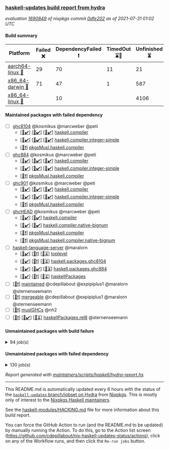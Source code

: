 ### [haskell-updates build report from hydra](https://hydra.nixos.org/jobset/nixpkgs/haskell-updates)
*evaluation [1690849](https://hydra.nixos.org/eval/1690849) of nixpkgs commit [0dfe202](https://github.com/NixOS/nixpkgs/commits/0dfe202312d18a84ed47af1448e4f12796badafe) as of 2021-07-31 01:02 UTC*
#### Build summary

 | Platform | Failed :x: | DependencyFailed :heavy_exclamation_mark: | TimedOut :hourglass::no_entry_sign: | Unfinished :hourglass_flowing_sand: | Success :heavy_check_mark: | 
 | --- | --- | --- | --- | --- | --- | 
 | [aarch64-linux :iphone:](https://hydra.nixos.org/eval/1690849?filter=.aarch64-linux) | 29 | 70 | 11 | 21 | 6562 | 
 | [x86_64-darwin :apple:](https://hydra.nixos.org/eval/1690849?filter=.x86_64-darwin) | 71 | 47 | 1 | 587 | 5955 | 
 | [x86_64-linux :penguin:](https://hydra.nixos.org/eval/1690849?filter=.x86_64-linux) |  | 10 |  | 4106 | 2624 | 
#### Maintained packages with failed dependency
- [ ] [ghc8104](https://hydra.nixos.org/eval/1690849?filter=ghc8104) @kosmikus @marcweber @peti
  - [[:iphone::heavy_check_mark:]](https://hydra.nixos.org/build/149082525) [[:apple::heavy_check_mark:]](https://hydra.nixos.org/build/149079996) [[:penguin::heavy_check_mark:]](https://hydra.nixos.org/build/149083545) [haskell.compiler](https://hydra.nixos.org/eval/1690849?filter=haskell.compiler.ghc8104)
  - [[:iphone::heavy_check_mark:]](https://hydra.nixos.org/build/149076630) [[:apple::heavy_check_mark:]](https://hydra.nixos.org/build/149071797) [[:penguin::heavy_check_mark:]](https://hydra.nixos.org/build/149071821) [haskell.compiler.integer-simple](https://hydra.nixos.org/eval/1690849?filter=haskell.compiler.integer-simple.ghc8104)
  -   [[:penguin::heavy_exclamation_mark:]](https://hydra.nixos.org/build/149078755) [pkgsMusl.haskell.compiler](https://hydra.nixos.org/eval/1690849?filter=pkgsMusl.haskell.compiler.ghc8104)
- [ ] [ghc884](https://hydra.nixos.org/eval/1690849?filter=ghc884) @kosmikus @marcweber @peti
  - [[:iphone::heavy_check_mark:]](https://hydra.nixos.org/build/149075490) [[:apple::heavy_check_mark:]](https://hydra.nixos.org/build/149083306) [[:penguin::heavy_check_mark:]](https://hydra.nixos.org/build/149066528) [haskell.compiler](https://hydra.nixos.org/eval/1690849?filter=haskell.compiler.ghc884)
  - [[:iphone::heavy_check_mark:]](https://hydra.nixos.org/build/149083386) [[:apple::heavy_check_mark:]](https://hydra.nixos.org/build/149077833) [[:penguin::heavy_check_mark:]](https://hydra.nixos.org/build/149077975) [haskell.compiler.integer-simple](https://hydra.nixos.org/eval/1690849?filter=haskell.compiler.integer-simple.ghc884)
  -   [[:penguin::heavy_exclamation_mark:]](https://hydra.nixos.org/build/149067042) [pkgsMusl.haskell.compiler](https://hydra.nixos.org/eval/1690849?filter=pkgsMusl.haskell.compiler.ghc884)
- [ ] [ghc901](https://hydra.nixos.org/eval/1690849?filter=ghc901) @kosmikus @marcweber @peti
  - [[:iphone::heavy_check_mark:]](https://hydra.nixos.org/build/149068612) [[:apple::heavy_check_mark:]](https://hydra.nixos.org/build/149075244) [[:penguin::heavy_check_mark:]](https://hydra.nixos.org/build/149070685) [haskell.compiler](https://hydra.nixos.org/eval/1690849?filter=haskell.compiler.ghc901)
  - [[:iphone::heavy_check_mark:]](https://hydra.nixos.org/build/149066552) [[:apple::heavy_check_mark:]](https://hydra.nixos.org/build/149080745) [[:penguin::heavy_check_mark:]](https://hydra.nixos.org/build/149081821) [haskell.compiler.integer-simple](https://hydra.nixos.org/eval/1690849?filter=haskell.compiler.integer-simple.ghc901)
  -   [[:penguin::heavy_exclamation_mark:]](https://hydra.nixos.org/build/149065866) [pkgsMusl.haskell.compiler](https://hydra.nixos.org/eval/1690849?filter=pkgsMusl.haskell.compiler.ghc901)
- [ ] [ghcHEAD](https://hydra.nixos.org/eval/1690849?filter=ghcHEAD) @kosmikus @marcweber @peti
  - [[:apple::heavy_check_mark:]](https://hydra.nixos.org/build/149073778) [[:penguin::heavy_check_mark:]](https://hydra.nixos.org/build/149080886) [haskell.compiler](https://hydra.nixos.org/eval/1690849?filter=haskell.compiler.ghcHEAD)
  - [[:apple::heavy_check_mark:]](https://hydra.nixos.org/build/149073279) [[:penguin::heavy_check_mark:]](https://hydra.nixos.org/build/149067735) [haskell.compiler.native-bignum](https://hydra.nixos.org/eval/1690849?filter=haskell.compiler.native-bignum.ghcHEAD)
  -  [[:penguin::heavy_exclamation_mark:]](https://hydra.nixos.org/build/149077388) [pkgsMusl.haskell.compiler](https://hydra.nixos.org/eval/1690849?filter=pkgsMusl.haskell.compiler.ghcHEAD)
  -  [[:penguin::heavy_exclamation_mark:]](https://hydra.nixos.org/build/149080591) [pkgsMusl.haskell.compiler.native-bignum](https://hydra.nixos.org/eval/1690849?filter=pkgsMusl.haskell.compiler.native-bignum.ghcHEAD)
- [ ] [haskell-language-server](https://hydra.nixos.org/eval/1690849?filter=haskell-language-server) @maralorn
  - [[:iphone::heavy_check_mark:]](https://hydra.nixos.org/build/149217635) [[:apple::heavy_exclamation_mark:]](https://hydra.nixos.org/build/149222321) [[:penguin::hourglass_flowing_sand:]](https://hydra.nixos.org/build/149225764) [toplevel](https://hydra.nixos.org/eval/1690849?filter=haskell-language-server)
  - [[:iphone::heavy_check_mark:]](https://hydra.nixos.org/build/149218091) [[:apple::heavy_exclamation_mark:]](https://hydra.nixos.org/build/149218690) [[:penguin::hourglass_flowing_sand:]](https://hydra.nixos.org/build/149228114) [haskell.packages.ghc8104](https://hydra.nixos.org/eval/1690849?filter=haskell.packages.ghc8104.haskell-language-server)
  - [[:iphone::heavy_check_mark:]](https://hydra.nixos.org/build/149217197) [[:apple::heavy_check_mark:]](https://hydra.nixos.org/build/149221468) [[:penguin::hourglass_flowing_sand:]](https://hydra.nixos.org/build/149224068) [haskell.packages.ghc884](https://hydra.nixos.org/eval/1690849?filter=haskell.packages.ghc884.haskell-language-server)
  - [[:iphone::heavy_check_mark:]](https://hydra.nixos.org/build/149219003) [[:apple::heavy_exclamation_mark:]](https://hydra.nixos.org/build/149218426) [[:penguin::hourglass_flowing_sand:]](https://hydra.nixos.org/build/149216386) [haskellPackages](https://hydra.nixos.org/eval/1690849?filter=haskellPackages.haskell-language-server)
- [ ] [[:penguin::heavy_exclamation_mark:]](https://hydra.nixos.org/build/149228008) [maintained](https://hydra.nixos.org/eval/1690849?filter=maintained) @cdepillabout @expipiplus1 @maralorn @sternenseemann
- [ ] [[:penguin::heavy_exclamation_mark:]](https://hydra.nixos.org/build/149219157) [mergeable](https://hydra.nixos.org/eval/1690849?filter=mergeable) @cdepillabout @expipiplus1 @maralorn @sternenseemann
- [ ] [[:penguin::heavy_exclamation_mark:]](https://hydra.nixos.org/build/149081653) [muslGHCs](https://hydra.nixos.org/eval/1690849?filter=muslGHCs) @nh2
- [ ] [[:iphone::heavy_exclamation_mark:]](https://hydra.nixos.org/build/149226379) [[:apple::heavy_check_mark:]](https://hydra.nixos.org/build/149216207) [[:penguin::hourglass_flowing_sand:]](https://hydra.nixos.org/build/149215979) [haskellPackages.rel8](https://hydra.nixos.org/eval/1690849?filter=haskellPackages.rel8) @sternenseemann
#### Unmaintained packages with build failure
<details><summary>94 job(s) </summary>

- [ ] [[:iphone::heavy_check_mark:]](https://hydra.nixos.org/build/149228030) [[:apple::x:]](https://hydra.nixos.org/build/149218843) [[:penguin::hourglass_flowing_sand:]](https://hydra.nixos.org/build/149218574) [haskellPackages.FractalArt](https://hydra.nixos.org/eval/1690849?filter=haskellPackages.FractalArt) 
- [ ] [[:iphone::heavy_check_mark:]](https://hydra.nixos.org/build/149080410) [[:apple::x:]](https://hydra.nixos.org/build/149081558) [[:penguin::heavy_check_mark:]](https://hydra.nixos.org/build/149069653) [haskellPackages.GLHUI](https://hydra.nixos.org/eval/1690849?filter=haskellPackages.GLHUI) 
- [ ] [[:iphone::x:]](https://hydra.nixos.org/build/149219787) [[:apple::heavy_check_mark:]](https://hydra.nixos.org/build/149222974) [[:penguin::hourglass_flowing_sand:]](https://hydra.nixos.org/build/149217431) [haskellPackages.HQu](https://hydra.nixos.org/eval/1690849?filter=haskellPackages.HQu) 
- [ ] [[:iphone::x:]](https://hydra.nixos.org/build/149072880) [[:apple::heavy_check_mark:]](https://hydra.nixos.org/build/149064321) [[:penguin::heavy_check_mark:]](https://hydra.nixos.org/build/149075648) [haskellPackages.HsASA](https://hydra.nixos.org/eval/1690849?filter=haskellPackages.HsASA) 
- [ ] [[:iphone::x:]](https://hydra.nixos.org/build/149228384) [[:apple::heavy_check_mark:]](https://hydra.nixos.org/build/149221437) [[:penguin::hourglass_flowing_sand:]](https://hydra.nixos.org/build/149225790) [haskellPackages.OrderedBits](https://hydra.nixos.org/eval/1690849?filter=haskellPackages.OrderedBits) 
- [ ] [[:iphone::heavy_check_mark:]](https://hydra.nixos.org/build/149082213) [[:apple::x:]](https://hydra.nixos.org/build/149080196) [[:penguin::heavy_check_mark:]](https://hydra.nixos.org/build/149075289) [haskellPackages.SDL-image](https://hydra.nixos.org/eval/1690849?filter=haskellPackages.SDL-image) 
- [ ] [[:iphone::heavy_check_mark:]](https://hydra.nixos.org/build/149067848) [[:apple::x:]](https://hydra.nixos.org/build/149072790) [[:penguin::heavy_check_mark:]](https://hydra.nixos.org/build/149067888) [haskellPackages.SDL-mixer](https://hydra.nixos.org/eval/1690849?filter=haskellPackages.SDL-mixer) 
- [ ] [[:iphone::heavy_check_mark:]](https://hydra.nixos.org/build/149081791) [[:apple::x:]](https://hydra.nixos.org/build/149083723) [[:penguin::heavy_check_mark:]](https://hydra.nixos.org/build/149066775) [haskellPackages.SDL-ttf](https://hydra.nixos.org/eval/1690849?filter=haskellPackages.SDL-ttf) 
- [ ] [[:iphone::x:]](https://hydra.nixos.org/build/149225857) [[:apple::hourglass_flowing_sand:]](https://hydra.nixos.org/build/149225903) [[:penguin::hourglass_flowing_sand:]](https://hydra.nixos.org/build/149227349) [haskellPackages.accelerate-llvm](https://hydra.nixos.org/eval/1690849?filter=haskellPackages.accelerate-llvm) 
- [ ] [[:iphone::heavy_check_mark:]](https://hydra.nixos.org/build/149221315) [[:apple::x:]](https://hydra.nixos.org/build/149217863) [[:penguin::hourglass_flowing_sand:]](https://hydra.nixos.org/build/149222345) [haskellPackages.acid-state](https://hydra.nixos.org/eval/1690849?filter=haskellPackages.acid-state) 
- [ ] [[:iphone::heavy_check_mark:]](https://hydra.nixos.org/build/149079783) [[:apple::x:]](https://hydra.nixos.org/build/149082226) [[:penguin::heavy_check_mark:]](https://hydra.nixos.org/build/149081203) [haskellPackages.al](https://hydra.nixos.org/eval/1690849?filter=haskellPackages.al) 
- [ ] [[:iphone::heavy_check_mark:]](https://hydra.nixos.org/build/149226134) [[:apple::x:]](https://hydra.nixos.org/build/149225153) [[:penguin::hourglass_flowing_sand:]](https://hydra.nixos.org/build/149223313) [haskellPackages.assoc-list](https://hydra.nixos.org/eval/1690849?filter=haskellPackages.assoc-list) 
- [ ] [[:iphone::heavy_check_mark:]](https://hydra.nixos.org/build/149227155) [[:apple::x:]](https://hydra.nixos.org/build/149219430) [[:penguin::hourglass_flowing_sand:]](https://hydra.nixos.org/build/149223608) [haskellPackages.assoc-listlike](https://hydra.nixos.org/eval/1690849?filter=haskellPackages.assoc-listlike) 
- [ ] [[:iphone::heavy_check_mark:]](https://hydra.nixos.org/build/149227503) [[:apple::x:]](https://hydra.nixos.org/build/149223886) [[:penguin::hourglass_flowing_sand:]](https://hydra.nixos.org/build/149225802) [haskellPackages.ats-format](https://hydra.nixos.org/eval/1690849?filter=haskellPackages.ats-format) 
- [ ] [[:iphone::x:]](https://hydra.nixos.org/build/149067091) [[:apple::heavy_check_mark:]](https://hydra.nixos.org/build/149076469) [[:penguin::heavy_check_mark:]](https://hydra.nixos.org/build/149083868) [haskellPackages.basic-cpuid](https://hydra.nixos.org/eval/1690849?filter=haskellPackages.basic-cpuid) 
- [ ] [[:iphone::heavy_check_mark:]](https://hydra.nixos.org/build/149076002) [[:apple::x:]](https://hydra.nixos.org/build/149074273) [[:penguin::heavy_check_mark:]](https://hydra.nixos.org/build/149068160) [haskellPackages.bindings-parport](https://hydra.nixos.org/eval/1690849?filter=haskellPackages.bindings-parport) 
- [ ] [[:iphone::heavy_check_mark:]](https://hydra.nixos.org/build/149065481) [[:apple::x:]](https://hydra.nixos.org/build/149075019) [[:penguin::heavy_check_mark:]](https://hydra.nixos.org/build/149069566) [haskellPackages.blas-hs](https://hydra.nixos.org/eval/1690849?filter=haskellPackages.blas-hs) 
- [ ] [[:iphone::heavy_check_mark:]](https://hydra.nixos.org/build/149067139) [[:apple::x:]](https://hydra.nixos.org/build/149081490) [[:penguin::heavy_check_mark:]](https://hydra.nixos.org/build/149080991) [haskellPackages.btrfs](https://hydra.nixos.org/eval/1690849?filter=haskellPackages.btrfs) 
- [ ] [[:iphone::heavy_check_mark:]](https://hydra.nixos.org/build/149226783) [[:apple::x:]](https://hydra.nixos.org/build/149222184) [[:penguin::hourglass_flowing_sand:]](https://hydra.nixos.org/build/149223182) [haskellPackages.c2hsc](https://hydra.nixos.org/eval/1690849?filter=haskellPackages.c2hsc) 
- [ ] [[:iphone::heavy_check_mark:]](https://hydra.nixos.org/build/149216712) [[:apple::x:]](https://hydra.nixos.org/build/149225632) [[:penguin::hourglass_flowing_sand:]](https://hydra.nixos.org/build/149219308) [haskellPackages.cas-store](https://hydra.nixos.org/eval/1690849?filter=haskellPackages.cas-store) 
- [ ] [[:iphone::heavy_check_mark:]](https://hydra.nixos.org/build/149217785) [[:apple::x:]](https://hydra.nixos.org/build/149216955) [[:penguin::hourglass_flowing_sand:]](https://hydra.nixos.org/build/149217684) [haskellPackages.caster](https://hydra.nixos.org/eval/1690849?filter=haskellPackages.caster) 
- [ ] [[:iphone::heavy_check_mark:]](https://hydra.nixos.org/build/149076493) [[:apple::x:]](https://hydra.nixos.org/build/149074306) [[:penguin::heavy_check_mark:]](https://hydra.nixos.org/build/149064217) [haskellPackages.chiphunk](https://hydra.nixos.org/eval/1690849?filter=haskellPackages.chiphunk) 
- [ ] [[:iphone::x:]](https://hydra.nixos.org/build/149220009) [[:apple::x:]](https://hydra.nixos.org/build/149225650) [[:penguin::hourglass_flowing_sand:]](https://hydra.nixos.org/build/149219506) [haskellPackages.data-pdf-fieldreader](https://hydra.nixos.org/eval/1690849?filter=haskellPackages.data-pdf-fieldreader) 
- [ ] [[:iphone::heavy_check_mark:]](https://hydra.nixos.org/build/149223259) [[:apple::x:]](https://hydra.nixos.org/build/149217584) [[:penguin::hourglass_flowing_sand:]](https://hydra.nixos.org/build/149225150) [haskellPackages.di-core](https://hydra.nixos.org/eval/1690849?filter=haskellPackages.di-core) 
- [ ] [[:iphone::heavy_check_mark:]](https://hydra.nixos.org/build/149081035) [[:apple::x:]](https://hydra.nixos.org/build/149069050) [[:penguin::heavy_check_mark:]](https://hydra.nixos.org/build/149065819) [haskellPackages.discount](https://hydra.nixos.org/eval/1690849?filter=haskellPackages.discount) 
- [ ] [[:iphone::heavy_check_mark:]](https://hydra.nixos.org/build/149068190) [[:apple::x:]](https://hydra.nixos.org/build/149071662) [[:penguin::heavy_check_mark:]](https://hydra.nixos.org/build/149082241) [haskellPackages.diskhash](https://hydra.nixos.org/eval/1690849?filter=haskellPackages.diskhash) 
- [ ] [[:iphone::heavy_check_mark:]](https://hydra.nixos.org/build/149218638) [[:apple::x:]](https://hydra.nixos.org/build/149228323) [[:penguin::hourglass_flowing_sand:]](https://hydra.nixos.org/build/149218799) [haskellPackages.dormouse-uri](https://hydra.nixos.org/eval/1690849?filter=haskellPackages.dormouse-uri) 
- [ ] [[:iphone::heavy_check_mark:]](https://hydra.nixos.org/build/149218858) [[:apple::x:]](https://hydra.nixos.org/build/149224794) [[:penguin::hourglass_flowing_sand:]](https://hydra.nixos.org/build/149219752) [haskellPackages.dsv](https://hydra.nixos.org/eval/1690849?filter=haskellPackages.dsv) 
- [ ] [[:iphone::x:]](https://hydra.nixos.org/build/149082041) [[:apple::x:]](https://hydra.nixos.org/build/149072662) [[:penguin::heavy_check_mark:]](https://hydra.nixos.org/build/149081728) [haskellPackages.easytensor](https://hydra.nixos.org/eval/1690849?filter=haskellPackages.easytensor) 
- [ ] [[:iphone::heavy_check_mark:]](https://hydra.nixos.org/build/149221446) [[:apple::x:]](https://hydra.nixos.org/build/149224434) [[:penguin::hourglass_flowing_sand:]](https://hydra.nixos.org/build/149215980) [haskellPackages.epub-tools](https://hydra.nixos.org/eval/1690849?filter=haskellPackages.epub-tools) 
- [ ] [[:iphone::heavy_check_mark:]](https://hydra.nixos.org/build/149215991) [[:apple::x:]](https://hydra.nixos.org/build/149221286) [[:penguin::hourglass_flowing_sand:]](https://hydra.nixos.org/build/149228203) [haskellPackages.exinst](https://hydra.nixos.org/eval/1690849?filter=haskellPackages.exinst) 
- [ ] [[:iphone::heavy_check_mark:]](https://hydra.nixos.org/build/149069994) [[:apple::x:]](https://hydra.nixos.org/build/149074879) [[:penguin::heavy_check_mark:]](https://hydra.nixos.org/build/149070908) [haskellPackages.float128](https://hydra.nixos.org/eval/1690849?filter=haskellPackages.float128) 
- [ ] [[:iphone::x:]](https://hydra.nixos.org/build/149066977) [[:apple::heavy_check_mark:]](https://hydra.nixos.org/build/149064463) [[:penguin::heavy_check_mark:]](https://hydra.nixos.org/build/149081990) [haskellPackages.freetype2](https://hydra.nixos.org/eval/1690849?filter=haskellPackages.freetype2) 
- [ ] [[:iphone::heavy_check_mark:]](https://hydra.nixos.org/build/149072555) [[:apple::x:]](https://hydra.nixos.org/build/149076957) [[:penguin::heavy_check_mark:]](https://hydra.nixos.org/build/149064838) [haskellPackages.fuzzytime](https://hydra.nixos.org/eval/1690849?filter=haskellPackages.fuzzytime) 
- [ ] [[:iphone::x:]](https://hydra.nixos.org/build/149219896) [[:apple::heavy_check_mark:]](https://hydra.nixos.org/build/149221207) [[:penguin::hourglass_flowing_sand:]](https://hydra.nixos.org/build/149227438) [haskellPackages.geomancy](https://hydra.nixos.org/eval/1690849?filter=haskellPackages.geomancy) 
- [ ] [[:iphone::x:]](https://hydra.nixos.org/build/149217678) [[:apple::heavy_check_mark:]](https://hydra.nixos.org/build/149221186) [[:penguin::hourglass_flowing_sand:]](https://hydra.nixos.org/build/149225731) [haskellPackages.ghc-prof](https://hydra.nixos.org/eval/1690849?filter=haskellPackages.ghc-prof) 
- [ ] [[:iphone::heavy_check_mark:]](https://hydra.nixos.org/build/149218966) [[:apple::x:]](https://hydra.nixos.org/build/149216937) [[:penguin::hourglass_flowing_sand:]](https://hydra.nixos.org/build/149227162) [haskellPackages.gi-gdkx11](https://hydra.nixos.org/eval/1690849?filter=haskellPackages.gi-gdkx11) 
- [ ] [[:iphone::x:]](https://hydra.nixos.org/build/149073267) [[:penguin::heavy_check_mark:]](https://hydra.nixos.org/build/149077014) [haskellPackages.gnome-keyring](https://hydra.nixos.org/eval/1690849?filter=haskellPackages.gnome-keyring) 
- [ ] [[:apple::x:]](https://hydra.nixos.org/build/149221320) [haskellPackages.gtk-mac-integration](https://hydra.nixos.org/eval/1690849?filter=haskellPackages.gtk-mac-integration) 
- [ ] [[:iphone::x:]](https://hydra.nixos.org/build/149217627) [[:apple::heavy_check_mark:]](https://hydra.nixos.org/build/149219185) [[:penguin::hourglass_flowing_sand:]](https://hydra.nixos.org/build/149224730) [haskellPackages.gtk2hs-buildtools](https://hydra.nixos.org/eval/1690849?filter=haskellPackages.gtk2hs-buildtools) 
- [ ] [[:iphone::heavy_check_mark:]](https://hydra.nixos.org/build/149223614) [[:apple::x:]](https://hydra.nixos.org/build/149219059) [[:penguin::hourglass_flowing_sand:]](https://hydra.nixos.org/build/149222933) [haskellPackages.hamid](https://hydra.nixos.org/eval/1690849?filter=haskellPackages.hamid) 
- [ ] [[:iphone::heavy_check_mark:]](https://hydra.nixos.org/build/149066393) [[:apple::x:]](https://hydra.nixos.org/build/149063840) [[:penguin::heavy_check_mark:]](https://hydra.nixos.org/build/149066325) [haskellPackages.hid](https://hydra.nixos.org/eval/1690849?filter=haskellPackages.hid) 
- [ ] [[:iphone::x:]](https://hydra.nixos.org/build/149221991) [[:apple::x:]](https://hydra.nixos.org/build/149223865) [[:penguin::hourglass_flowing_sand:]](https://hydra.nixos.org/build/149217154) [haskellPackages.highlight](https://hydra.nixos.org/eval/1690849?filter=haskellPackages.highlight) 
- [ ] [[:iphone::heavy_check_mark:]](https://hydra.nixos.org/build/149218501) [[:apple::x:]](https://hydra.nixos.org/build/149219124) [[:penguin::hourglass_flowing_sand:]](https://hydra.nixos.org/build/149224082) [haskellPackages.hls-ormolu-plugin](https://hydra.nixos.org/eval/1690849?filter=haskellPackages.hls-ormolu-plugin) 
- [ ] [[:iphone::heavy_check_mark:]](https://hydra.nixos.org/build/149081547) [[:apple::x:]](https://hydra.nixos.org/build/149080432) [[:penguin::heavy_check_mark:]](https://hydra.nixos.org/build/149075071) [haskellPackages.hmidi](https://hydra.nixos.org/eval/1690849?filter=haskellPackages.hmidi) 
- [ ] [[:iphone::x:]](https://hydra.nixos.org/build/149225203) [[:apple::heavy_check_mark:]](https://hydra.nixos.org/build/149223094) [[:penguin::hourglass_flowing_sand:]](https://hydra.nixos.org/build/149225504) [haskellPackages.hq](https://hydra.nixos.org/eval/1690849?filter=haskellPackages.hq) 
- [ ] [[:iphone::heavy_check_mark:]](https://hydra.nixos.org/build/149222655) [[:apple::x:]](https://hydra.nixos.org/build/149217061) [[:penguin::hourglass_flowing_sand:]](https://hydra.nixos.org/build/149223020) [haskellPackages.hs](https://hydra.nixos.org/eval/1690849?filter=haskellPackages.hs) 
- [ ] [[:iphone::heavy_check_mark:]](https://hydra.nixos.org/build/149064897) [[:apple::x:]](https://hydra.nixos.org/build/149078247) [[:penguin::heavy_check_mark:]](https://hydra.nixos.org/build/149078226) [haskellPackages.hsshellscript](https://hydra.nixos.org/eval/1690849?filter=haskellPackages.hsshellscript) 
- [ ] [[:iphone::heavy_check_mark:]](https://hydra.nixos.org/build/149067828) [[:apple::x:]](https://hydra.nixos.org/build/149072180) [[:penguin::heavy_check_mark:]](https://hydra.nixos.org/build/149082577) [haskellPackages.hssourceinfo](https://hydra.nixos.org/eval/1690849?filter=haskellPackages.hssourceinfo) 
- [ ] [[:iphone::heavy_check_mark:]](https://hydra.nixos.org/build/149081862) [[:apple::x:]](https://hydra.nixos.org/build/149069958) [[:penguin::heavy_check_mark:]](https://hydra.nixos.org/build/149074080) [haskellPackages.huckleberry](https://hydra.nixos.org/eval/1690849?filter=haskellPackages.huckleberry) 
- [ ] [[:iphone::x:]](https://hydra.nixos.org/build/149226570) [[:apple::x:]](https://hydra.nixos.org/build/149218860) [[:penguin::hourglass_flowing_sand:]](https://hydra.nixos.org/build/149225210) [haskellPackages.interval-algebra](https://hydra.nixos.org/eval/1690849?filter=haskellPackages.interval-algebra) 
- [ ] [[:iphone::heavy_check_mark:]](https://hydra.nixos.org/build/149226813) [[:apple::x:]](https://hydra.nixos.org/build/149220897) [[:penguin::hourglass_flowing_sand:]](https://hydra.nixos.org/build/149222218) [haskellPackages.ipcvar](https://hydra.nixos.org/eval/1690849?filter=haskellPackages.ipcvar) 
- [ ] [[:iphone::x:]](https://hydra.nixos.org/build/149223464) [[:apple::x:]](https://hydra.nixos.org/build/149222220) [[:penguin::hourglass_flowing_sand:]](https://hydra.nixos.org/build/149220204) [haskellPackages.iterative-forward-search](https://hydra.nixos.org/eval/1690849?filter=haskellPackages.iterative-forward-search) 
- [ ] [[:iphone::heavy_check_mark:]](https://hydra.nixos.org/build/149228266) [[:apple::x:]](https://hydra.nixos.org/build/149217738) [[:penguin::hourglass_flowing_sand:]](https://hydra.nixos.org/build/149224752) [haskellPackages.junit-xml](https://hydra.nixos.org/eval/1690849?filter=haskellPackages.junit-xml) 
- [ ] [[:iphone::x:]](https://hydra.nixos.org/build/149226923) [[:apple::hourglass_flowing_sand:]](https://hydra.nixos.org/build/149226669) [[:penguin::hourglass_flowing_sand:]](https://hydra.nixos.org/build/149219791) [haskellPackages.katip-logzio](https://hydra.nixos.org/eval/1690849?filter=haskellPackages.katip-logzio) 
- [ ] [[:iphone::heavy_check_mark:]](https://hydra.nixos.org/build/149216514) [[:apple::x:]](https://hydra.nixos.org/build/149217903) [[:penguin::hourglass_flowing_sand:]](https://hydra.nixos.org/build/149224606) [haskellPackages.kazura-queue](https://hydra.nixos.org/eval/1690849?filter=haskellPackages.kazura-queue) 
- [ ] [[:iphone::heavy_check_mark:]](https://hydra.nixos.org/build/149068347) [[:apple::x:]](https://hydra.nixos.org/build/149074353) [[:penguin::heavy_check_mark:]](https://hydra.nixos.org/build/149071752) [haskellPackages.keep-alive](https://hydra.nixos.org/eval/1690849?filter=haskellPackages.keep-alive) 
- [ ] [[:iphone::heavy_check_mark:]](https://hydra.nixos.org/build/149077126) [[:apple::x:]](https://hydra.nixos.org/build/149065117) [[:penguin::heavy_check_mark:]](https://hydra.nixos.org/build/149083348) [haskellPackages.leveldb-haskell-fork](https://hydra.nixos.org/eval/1690849?filter=haskellPackages.leveldb-haskell-fork) 
- [ ] [[:iphone::x:]](https://hydra.nixos.org/build/149064875) [[:apple::heavy_check_mark:]](https://hydra.nixos.org/build/149081102) [[:penguin::heavy_check_mark:]](https://hydra.nixos.org/build/149083365) [haskellPackages.libBF](https://hydra.nixos.org/eval/1690849?filter=haskellPackages.libBF) 
- [ ] [[:iphone::x:]](https://hydra.nixos.org/build/149217872) [[:apple::x:]](https://hydra.nixos.org/build/149224298) [[:penguin::hourglass_flowing_sand:]](https://hydra.nixos.org/build/149223774) [haskellPackages.log-base](https://hydra.nixos.org/eval/1690849?filter=haskellPackages.log-base) 
- [ ] [[:iphone::x:]](https://hydra.nixos.org/build/149077771) [[:apple::heavy_check_mark:]](https://hydra.nixos.org/build/149075152) [[:penguin::heavy_check_mark:]](https://hydra.nixos.org/build/149075878) [haskellPackages.long-double](https://hydra.nixos.org/eval/1690849?filter=haskellPackages.long-double) 
- [ ] [[:iphone::heavy_check_mark:]](https://hydra.nixos.org/build/149224382) [[:apple::x:]](https://hydra.nixos.org/build/149223206) [[:penguin::hourglass_flowing_sand:]](https://hydra.nixos.org/build/149228155) [haskellPackages.mercury-api](https://hydra.nixos.org/eval/1690849?filter=haskellPackages.mercury-api) 
- [ ] [[:iphone::heavy_check_mark:]](https://hydra.nixos.org/build/149220757) [[:apple::x:]](https://hydra.nixos.org/build/149223196) [[:penguin::hourglass_flowing_sand:]](https://hydra.nixos.org/build/149226479) [haskellPackages.mighty-metropolis](https://hydra.nixos.org/eval/1690849?filter=haskellPackages.mighty-metropolis) 
- [ ] [[:iphone::heavy_check_mark:]](https://hydra.nixos.org/build/149064769) [[:apple::x:]](https://hydra.nixos.org/build/149065015) [[:penguin::heavy_check_mark:]](https://hydra.nixos.org/build/149066611) [haskellPackages.nano-cryptr](https://hydra.nixos.org/eval/1690849?filter=haskellPackages.nano-cryptr) 
- [ ] [[:iphone::x:]](https://hydra.nixos.org/build/149223870) [[:apple::heavy_check_mark:]](https://hydra.nixos.org/build/149221381) [[:penguin::hourglass_flowing_sand:]](https://hydra.nixos.org/build/149223378) [haskellPackages.nlopt-haskell](https://hydra.nixos.org/eval/1690849?filter=haskellPackages.nlopt-haskell) 
- [ ] [[:iphone::heavy_check_mark:]](https://hydra.nixos.org/build/149220302) [[:apple::x:]](https://hydra.nixos.org/build/149222702) [[:penguin::hourglass_flowing_sand:]](https://hydra.nixos.org/build/149226837) [haskellPackages.opencv](https://hydra.nixos.org/eval/1690849?filter=haskellPackages.opencv) 
- [ ] [[:iphone::heavy_check_mark:]](https://hydra.nixos.org/build/149227527) [[:apple::x:]](https://hydra.nixos.org/build/149219958) [[:penguin::hourglass_flowing_sand:]](https://hydra.nixos.org/build/149223411) [haskellPackages.persistent-pagination](https://hydra.nixos.org/eval/1690849?filter=haskellPackages.persistent-pagination) 
- [ ] [[:iphone::x:]](https://hydra.nixos.org/build/149080559) [[:apple::heavy_check_mark:]](https://hydra.nixos.org/build/149070893) [[:penguin::heavy_check_mark:]](https://hydra.nixos.org/build/149063775) [haskellPackages.picosat](https://hydra.nixos.org/eval/1690849?filter=haskellPackages.picosat) 
- [ ] [[:iphone::heavy_check_mark:]](https://hydra.nixos.org/build/149224957) [[:apple::x:]](https://hydra.nixos.org/build/149220012) [[:penguin::hourglass_flowing_sand:]](https://hydra.nixos.org/build/149227562) [haskellPackages.ping-wrapper](https://hydra.nixos.org/eval/1690849?filter=haskellPackages.ping-wrapper) 
- [ ] [[:iphone::heavy_check_mark:]](https://hydra.nixos.org/build/149228170) [[:apple::x:]](https://hydra.nixos.org/build/149218743) [[:penguin::hourglass_flowing_sand:]](https://hydra.nixos.org/build/149220825) [haskellPackages.pipes-zlib](https://hydra.nixos.org/eval/1690849?filter=haskellPackages.pipes-zlib) 
- [ ] [[:iphone::heavy_check_mark:]](https://hydra.nixos.org/build/149228048) [[:apple::x:]](https://hydra.nixos.org/build/149221612) [[:penguin::hourglass_flowing_sand:]](https://hydra.nixos.org/build/149223920) [haskellPackages.posix-socket](https://hydra.nixos.org/eval/1690849?filter=haskellPackages.posix-socket) 
- [ ] [[:iphone::heavy_check_mark:]](https://hydra.nixos.org/build/149219716) [[:apple::x:]](https://hydra.nixos.org/build/149223317) [[:penguin::hourglass_flowing_sand:]](https://hydra.nixos.org/build/149222741) [haskellPackages.posix-timer](https://hydra.nixos.org/eval/1690849?filter=haskellPackages.posix-timer) 
- [ ] [[:iphone::x:]](https://hydra.nixos.org/build/149220294) [[:apple::hourglass_flowing_sand:]](https://hydra.nixos.org/build/149227407) [[:penguin::hourglass_flowing_sand:]](https://hydra.nixos.org/build/149227601) [haskellPackages.postgresql-resilient](https://hydra.nixos.org/eval/1690849?filter=haskellPackages.postgresql-resilient) 
- [ ] [[:iphone::heavy_check_mark:]](https://hydra.nixos.org/build/149075776) [[:apple::x:]](https://hydra.nixos.org/build/149064640) [[:penguin::heavy_check_mark:]](https://hydra.nixos.org/build/149066654) [haskellPackages.pthread](https://hydra.nixos.org/eval/1690849?filter=haskellPackages.pthread) 
- [ ] [[:iphone::x:]](https://hydra.nixos.org/build/149218405) [[:apple::heavy_check_mark:]](https://hydra.nixos.org/build/149218529) [[:penguin::hourglass_flowing_sand:]](https://hydra.nixos.org/build/149227394) [haskellPackages.ptr-poker](https://hydra.nixos.org/eval/1690849?filter=haskellPackages.ptr-poker) 
- [ ] [[:iphone::heavy_check_mark:]](https://hydra.nixos.org/build/149225416) [[:apple::x:]](https://hydra.nixos.org/build/149220708) [[:penguin::hourglass_flowing_sand:]](https://hydra.nixos.org/build/149228465) [haskellPackages.sandwich-webdriver](https://hydra.nixos.org/eval/1690849?filter=haskellPackages.sandwich-webdriver) 
- [ ] [[:iphone::heavy_check_mark:]](https://hydra.nixos.org/build/149066696) [[:apple::x:]](https://hydra.nixos.org/build/149068169) [[:penguin::heavy_check_mark:]](https://hydra.nixos.org/build/149073025) [haskellPackages.sdp](https://hydra.nixos.org/eval/1690849?filter=haskellPackages.sdp) 
- [ ] [[:iphone::heavy_check_mark:]](https://hydra.nixos.org/build/149067432) [[:apple::x:]](https://hydra.nixos.org/build/149076773) [[:penguin::heavy_check_mark:]](https://hydra.nixos.org/build/149066299) [haskellPackages.select](https://hydra.nixos.org/eval/1690849?filter=haskellPackages.select) 
- [ ] [[:iphone::heavy_check_mark:]](https://hydra.nixos.org/build/149073774) [[:apple::x:]](https://hydra.nixos.org/build/149076237) [[:penguin::heavy_check_mark:]](https://hydra.nixos.org/build/149069337) [haskellPackages.shared-memory](https://hydra.nixos.org/eval/1690849?filter=haskellPackages.shared-memory) 
- [ ] [[:iphone::heavy_check_mark:]](https://hydra.nixos.org/build/149071022) [[:apple::x:]](https://hydra.nixos.org/build/149083070) [[:penguin::heavy_check_mark:]](https://hydra.nixos.org/build/149078570) [haskellPackages.sysinfo](https://hydra.nixos.org/eval/1690849?filter=haskellPackages.sysinfo) 
- [ ] [[:iphone::heavy_check_mark:]](https://hydra.nixos.org/build/149217461) [[:apple::x:]](https://hydra.nixos.org/build/149216259) [[:penguin::hourglass_flowing_sand:]](https://hydra.nixos.org/build/149216548) [haskellPackages.tailfile-hinotify](https://hydra.nixos.org/eval/1690849?filter=haskellPackages.tailfile-hinotify) 
- [ ] [[:iphone::heavy_check_mark:]](https://hydra.nixos.org/build/149220085) [[:apple::x:]](https://hydra.nixos.org/build/149218972) [[:penguin::hourglass_flowing_sand:]](https://hydra.nixos.org/build/149228035) [haskellPackages.thyme](https://hydra.nixos.org/eval/1690849?filter=haskellPackages.thyme) 
- [ ] [[:iphone::x:]](https://hydra.nixos.org/build/149217178) [[:apple::heavy_check_mark:]](https://hydra.nixos.org/build/149220065) [[:penguin::hourglass_flowing_sand:]](https://hydra.nixos.org/build/149217520) [haskellPackages.tmp-postgres](https://hydra.nixos.org/eval/1690849?filter=haskellPackages.tmp-postgres) 
- [ ] [[:iphone::x:]](https://hydra.nixos.org/build/149223347) [[:apple::heavy_check_mark:]](https://hydra.nixos.org/build/149225070) [[:penguin::hourglass_flowing_sand:]](https://hydra.nixos.org/build/149226632) [haskellPackages.type-natural](https://hydra.nixos.org/eval/1690849?filter=haskellPackages.type-natural) 
- [ ] [[:iphone::heavy_check_mark:]](https://hydra.nixos.org/build/149218940) [[:apple::x:]](https://hydra.nixos.org/build/149225441) [[:penguin::hourglass_flowing_sand:]](https://hydra.nixos.org/build/149217487) [haskellPackages.tz](https://hydra.nixos.org/eval/1690849?filter=haskellPackages.tz) 
- [ ] [[:iphone::x:]](https://hydra.nixos.org/build/149080544) [[:apple::heavy_check_mark:]](https://hydra.nixos.org/build/149082401) [[:penguin::heavy_check_mark:]](https://hydra.nixos.org/build/149076465) [haskellPackages.unicode-properties](https://hydra.nixos.org/eval/1690849?filter=haskellPackages.unicode-properties) 
- [ ] [[:iphone::x:]](https://hydra.nixos.org/build/149063625) [[:apple::heavy_check_mark:]](https://hydra.nixos.org/build/149074669) [[:penguin::heavy_check_mark:]](https://hydra.nixos.org/build/149075539) [haskellPackages.wiringPi](https://hydra.nixos.org/eval/1690849?filter=haskellPackages.wiringPi) 
- [ ] [[:iphone::heavy_check_mark:]](https://hydra.nixos.org/build/149077457) [[:apple::x:]](https://hydra.nixos.org/build/149079950) [[:penguin::heavy_check_mark:]](https://hydra.nixos.org/build/149074333) [tests.haskell.writers](https://hydra.nixos.org/eval/1690849?filter=tests.haskell.writers) 
- [ ] [[:iphone::x:]](https://hydra.nixos.org/build/149224993) [[:apple::hourglass_flowing_sand:]](https://hydra.nixos.org/build/149227926) [[:penguin::hourglass_flowing_sand:]](https://hydra.nixos.org/build/149223673) [haskellPackages.x86-64bit](https://hydra.nixos.org/eval/1690849?filter=haskellPackages.x86-64bit) 
- [ ] [[:iphone::heavy_check_mark:]](https://hydra.nixos.org/build/149073366) [[:apple::x:]](https://hydra.nixos.org/build/149076301) [[:penguin::heavy_check_mark:]](https://hydra.nixos.org/build/149079177) [haskellPackages.xmonad-utils](https://hydra.nixos.org/eval/1690849?filter=haskellPackages.xmonad-utils) 
- [ ] [[:iphone::heavy_check_mark:]](https://hydra.nixos.org/build/149074635) [[:apple::x:]](https://hydra.nixos.org/build/149081498) [[:penguin::heavy_check_mark:]](https://hydra.nixos.org/build/149075088) [haskellPackages.yoga](https://hydra.nixos.org/eval/1690849?filter=haskellPackages.yoga) 
- [ ] [[:iphone::heavy_check_mark:]](https://hydra.nixos.org/build/149222439) [[:apple::x:]](https://hydra.nixos.org/build/149218096) [[:penguin::hourglass_flowing_sand:]](https://hydra.nixos.org/build/149227421) [haskellPackages.zip](https://hydra.nixos.org/eval/1690849?filter=haskellPackages.zip) 
- [ ] [[:iphone::heavy_check_mark:]](https://hydra.nixos.org/build/149064296) [[:apple::x:]](https://hydra.nixos.org/build/149065835) [[:penguin::heavy_check_mark:]](https://hydra.nixos.org/build/149076797) [haskellPackages.zot](https://hydra.nixos.org/eval/1690849?filter=haskellPackages.zot) 
- [ ] [[:iphone::heavy_check_mark:]](https://hydra.nixos.org/build/149078906) [[:apple::x:]](https://hydra.nixos.org/build/149064010) [[:penguin::heavy_check_mark:]](https://hydra.nixos.org/build/149076809) [haskellPackages.zxcvbn-c](https://hydra.nixos.org/eval/1690849?filter=haskellPackages.zxcvbn-c) 
</details>

#### Unmaintained packages with failed dependency
<details><summary>130 job(s) </summary>

- [ ] [[:iphone::heavy_exclamation_mark:]](https://hydra.nixos.org/build/149227449) [[:apple::heavy_check_mark:]](https://hydra.nixos.org/build/149221949) [[:penguin::hourglass_flowing_sand:]](https://hydra.nixos.org/build/149227283) [haskellPackages.Chart-cairo](https://hydra.nixos.org/eval/1690849?filter=haskellPackages.Chart-cairo) 
- [ ] [[:iphone::heavy_exclamation_mark:]](https://hydra.nixos.org/build/149217984) [[:apple::heavy_check_mark:]](https://hydra.nixos.org/build/149222246) [[:penguin::hourglass_flowing_sand:]](https://hydra.nixos.org/build/149223624) [haskellPackages.Chart-gtk](https://hydra.nixos.org/eval/1690849?filter=haskellPackages.Chart-gtk) 
- [ ] [[:iphone::heavy_exclamation_mark:]](https://hydra.nixos.org/build/149216943) [[:apple::heavy_check_mark:]](https://hydra.nixos.org/build/149216651) [[:penguin::hourglass_flowing_sand:]](https://hydra.nixos.org/build/149227382) [haskellPackages.Chart-gtk3](https://hydra.nixos.org/eval/1690849?filter=haskellPackages.Chart-gtk3) 
- [ ] [[:iphone::heavy_exclamation_mark:]](https://hydra.nixos.org/build/149219487) [[:apple::heavy_check_mark:]](https://hydra.nixos.org/build/149225515) [[:penguin::hourglass_flowing_sand:]](https://hydra.nixos.org/build/149218298) [haskellPackages.Chart-tests](https://hydra.nixos.org/eval/1690849?filter=haskellPackages.Chart-tests) 
- [ ] [[:iphone::heavy_exclamation_mark:]](https://hydra.nixos.org/build/149228144) [[:apple::heavy_check_mark:]](https://hydra.nixos.org/build/149221321) [[:penguin::hourglass_flowing_sand:]](https://hydra.nixos.org/build/149221648) [haskellPackages.GtkTV](https://hydra.nixos.org/eval/1690849?filter=haskellPackages.GtkTV) 
- [ ] [[:iphone::heavy_exclamation_mark:]](https://hydra.nixos.org/build/149219997) [[:apple::heavy_check_mark:]](https://hydra.nixos.org/build/149227956) [[:penguin::hourglass_flowing_sand:]](https://hydra.nixos.org/build/149223152) [haskellPackages.MissingK](https://hydra.nixos.org/eval/1690849?filter=haskellPackages.MissingK) 
- [ ] [[:iphone::heavy_exclamation_mark:]](https://hydra.nixos.org/build/149225847) [[:apple::heavy_check_mark:]](https://hydra.nixos.org/build/149223883) [[:penguin::hourglass_flowing_sand:]](https://hydra.nixos.org/build/149219712) [haskellPackages.PrimitiveArray](https://hydra.nixos.org/eval/1690849?filter=haskellPackages.PrimitiveArray) 
- [ ] [[:iphone::heavy_exclamation_mark:]](https://hydra.nixos.org/build/149218238) [[:apple::heavy_check_mark:]](https://hydra.nixos.org/build/149216136) [[:penguin::hourglass_flowing_sand:]](https://hydra.nixos.org/build/149222231) [haskellPackages.aivika-experiment-cairo](https://hydra.nixos.org/eval/1690849?filter=haskellPackages.aivika-experiment-cairo) 
- [ ] [[:iphone::heavy_check_mark:]](https://hydra.nixos.org/build/149217900) [[:apple::heavy_exclamation_mark:]](https://hydra.nixos.org/build/149228319) [[:penguin::hourglass_flowing_sand:]](https://hydra.nixos.org/build/149217432) [haskellPackages.antiope-es](https://hydra.nixos.org/eval/1690849?filter=haskellPackages.antiope-es) 
- [ ] [bustle](https://hydra.nixos.org/eval/1690849?filter=bustle) 
  - [[:iphone::heavy_exclamation_mark:]](https://hydra.nixos.org/build/149219634) [[:penguin::hourglass_flowing_sand:]](https://hydra.nixos.org/build/149226885) [toplevel](https://hydra.nixos.org/eval/1690849?filter=bustle)
  - [[:iphone::heavy_exclamation_mark:]](https://hydra.nixos.org/build/149227528) [[:penguin::hourglass_flowing_sand:]](https://hydra.nixos.org/build/149226959) [haskellPackages](https://hydra.nixos.org/eval/1690849?filter=haskellPackages.bustle)
- [ ] [[:iphone::heavy_exclamation_mark:]](https://hydra.nixos.org/build/149221049) [[:apple::heavy_check_mark:]](https://hydra.nixos.org/build/149220652) [[:penguin::hourglass_flowing_sand:]](https://hydra.nixos.org/build/149222645) [haskellPackages.cairo](https://hydra.nixos.org/eval/1690849?filter=haskellPackages.cairo) 
- [ ] [[:iphone::heavy_exclamation_mark:]](https://hydra.nixos.org/build/149227716) [[:apple::heavy_check_mark:]](https://hydra.nixos.org/build/149219689) [[:penguin::hourglass_flowing_sand:]](https://hydra.nixos.org/build/149226314) [haskellPackages.cairo-appbase](https://hydra.nixos.org/eval/1690849?filter=haskellPackages.cairo-appbase) 
- [ ] [[:iphone::heavy_exclamation_mark:]](https://hydra.nixos.org/build/149228130) [[:apple::heavy_check_mark:]](https://hydra.nixos.org/build/149218724) [[:penguin::hourglass_flowing_sand:]](https://hydra.nixos.org/build/149221705) [haskellPackages.cairo-canvas](https://hydra.nixos.org/eval/1690849?filter=haskellPackages.cairo-canvas) 
- [ ] [[:iphone::heavy_check_mark:]](https://hydra.nixos.org/build/149220337) [[:apple::heavy_exclamation_mark:]](https://hydra.nixos.org/build/149219837) [[:penguin::hourglass_flowing_sand:]](https://hydra.nixos.org/build/149221435) [haskellPackages.declarative](https://hydra.nixos.org/eval/1690849?filter=haskellPackages.declarative) 
- [ ] [[:iphone::heavy_check_mark:]](https://hydra.nixos.org/build/149221045) [[:apple::heavy_exclamation_mark:]](https://hydra.nixos.org/build/149228417) [[:penguin::hourglass_flowing_sand:]](https://hydra.nixos.org/build/149227646) [haskellPackages.di](https://hydra.nixos.org/eval/1690849?filter=haskellPackages.di) 
- [ ] [[:iphone::heavy_check_mark:]](https://hydra.nixos.org/build/149218416) [[:apple::heavy_exclamation_mark:]](https://hydra.nixos.org/build/149226067) [[:penguin::hourglass_flowing_sand:]](https://hydra.nixos.org/build/149225707) [haskellPackages.di-df1](https://hydra.nixos.org/eval/1690849?filter=haskellPackages.di-df1) 
- [ ] [[:iphone::heavy_check_mark:]](https://hydra.nixos.org/build/149226241) [[:apple::heavy_exclamation_mark:]](https://hydra.nixos.org/build/149222138) [[:penguin::hourglass_flowing_sand:]](https://hydra.nixos.org/build/149227167) [haskellPackages.di-handle](https://hydra.nixos.org/eval/1690849?filter=haskellPackages.di-handle) 
- [ ] [[:iphone::heavy_check_mark:]](https://hydra.nixos.org/build/149222754) [[:apple::heavy_exclamation_mark:]](https://hydra.nixos.org/build/149218535) [[:penguin::hourglass_flowing_sand:]](https://hydra.nixos.org/build/149219649) [haskellPackages.di-monad](https://hydra.nixos.org/eval/1690849?filter=haskellPackages.di-monad) 
- [ ] [[:iphone::heavy_exclamation_mark:]](https://hydra.nixos.org/build/149223926) [[:apple::heavy_check_mark:]](https://hydra.nixos.org/build/149225136) [[:penguin::hourglass_flowing_sand:]](https://hydra.nixos.org/build/149216727) [haskellPackages.diagrams-cairo](https://hydra.nixos.org/eval/1690849?filter=haskellPackages.diagrams-cairo) 
- [ ] [[:iphone::heavy_check_mark:]](https://hydra.nixos.org/build/149222560) [[:apple::heavy_exclamation_mark:]](https://hydra.nixos.org/build/149216287) [[:penguin::hourglass_flowing_sand:]](https://hydra.nixos.org/build/149220248) [haskellPackages.dormouse-client](https://hydra.nixos.org/eval/1690849?filter=haskellPackages.dormouse-client) 
- [ ] [[:iphone::heavy_exclamation_mark:]](https://hydra.nixos.org/build/149216267) [[:apple::hourglass_flowing_sand:]](https://hydra.nixos.org/build/149228391) [[:penguin::hourglass_flowing_sand:]](https://hydra.nixos.org/build/149223194) [haskellPackages.dynamic-graph](https://hydra.nixos.org/eval/1690849?filter=haskellPackages.dynamic-graph) 
- [ ] [[:iphone::heavy_exclamation_mark:]](https://hydra.nixos.org/build/149067777) [[:apple::heavy_exclamation_mark:]](https://hydra.nixos.org/build/149080294) [[:penguin::heavy_check_mark:]](https://hydra.nixos.org/build/149078381) [haskellPackages.easytensor-vulkan](https://hydra.nixos.org/eval/1690849?filter=haskellPackages.easytensor-vulkan) 
- [ ] [[:iphone::heavy_check_mark:]](https://hydra.nixos.org/build/149227764) [[:apple::heavy_exclamation_mark:]](https://hydra.nixos.org/build/149228079) [[:penguin::hourglass_flowing_sand:]](https://hydra.nixos.org/build/149216642) [haskellPackages.exinst-aeson](https://hydra.nixos.org/eval/1690849?filter=haskellPackages.exinst-aeson) 
- [ ] [[:iphone::heavy_check_mark:]](https://hydra.nixos.org/build/149215954) [[:apple::heavy_exclamation_mark:]](https://hydra.nixos.org/build/149225766) [[:penguin::hourglass_flowing_sand:]](https://hydra.nixos.org/build/149226972) [haskellPackages.exinst-bytes](https://hydra.nixos.org/eval/1690849?filter=haskellPackages.exinst-bytes) 
- [ ] [[:iphone::heavy_check_mark:]](https://hydra.nixos.org/build/149219333) [[:apple::heavy_exclamation_mark:]](https://hydra.nixos.org/build/149227477) [[:penguin::hourglass_flowing_sand:]](https://hydra.nixos.org/build/149226307) [haskellPackages.exinst-cereal](https://hydra.nixos.org/eval/1690849?filter=haskellPackages.exinst-cereal) 
- [ ] [[:iphone::heavy_check_mark:]](https://hydra.nixos.org/build/149226118) [[:apple::heavy_exclamation_mark:]](https://hydra.nixos.org/build/149227185) [[:penguin::hourglass_flowing_sand:]](https://hydra.nixos.org/build/149218526) [haskellPackages.exinst-serialise](https://hydra.nixos.org/eval/1690849?filter=haskellPackages.exinst-serialise) 
- [ ] [[:iphone::heavy_check_mark:]](https://hydra.nixos.org/build/149221761) [[:apple::heavy_exclamation_mark:]](https://hydra.nixos.org/build/149224750) [[:penguin::hourglass_flowing_sand:]](https://hydra.nixos.org/build/149224821) [haskellPackages.fastparser](https://hydra.nixos.org/eval/1690849?filter=haskellPackages.fastparser) 
- [ ] [[:iphone::heavy_exclamation_mark:]](https://hydra.nixos.org/build/149226886) [[:penguin::hourglass_flowing_sand:]](https://hydra.nixos.org/build/149227637) [haskellPackages.ghcjs-dom-hello](https://hydra.nixos.org/eval/1690849?filter=haskellPackages.ghcjs-dom-hello) 
- [ ] [[:iphone::heavy_check_mark:]](https://hydra.nixos.org/build/149224974) [[:apple::heavy_exclamation_mark:]](https://hydra.nixos.org/build/149226845) [[:penguin::hourglass_flowing_sand:]](https://hydra.nixos.org/build/149216787) [haskellPackages.gi-javascriptcore](https://hydra.nixos.org/eval/1690849?filter=haskellPackages.gi-javascriptcore) 
- [ ] [[:iphone::hourglass_flowing_sand:]](https://hydra.nixos.org/build/149219802) [[:apple::heavy_exclamation_mark:]](https://hydra.nixos.org/build/149216550) [[:penguin::hourglass_flowing_sand:]](https://hydra.nixos.org/build/149221471) [haskellPackages.gi-webkit2](https://hydra.nixos.org/eval/1690849?filter=haskellPackages.gi-webkit2) 
- [ ] [[:iphone::hourglass_flowing_sand:]](https://hydra.nixos.org/build/149218788) [[:apple::heavy_exclamation_mark:]](https://hydra.nixos.org/build/149225863) [[:penguin::hourglass_flowing_sand:]](https://hydra.nixos.org/build/149215934) [haskellPackages.gi-webkit2webextension](https://hydra.nixos.org/eval/1690849?filter=haskellPackages.gi-webkit2webextension) 
- [ ] [[:iphone::heavy_exclamation_mark:]](https://hydra.nixos.org/build/149222697) [[:apple::heavy_check_mark:]](https://hydra.nixos.org/build/149221327) [[:penguin::hourglass_flowing_sand:]](https://hydra.nixos.org/build/149221984) [haskellPackages.gio](https://hydra.nixos.org/eval/1690849?filter=haskellPackages.gio) 
- [ ] [[:iphone::heavy_exclamation_mark:]](https://hydra.nixos.org/build/149223507) [[:apple::heavy_check_mark:]](https://hydra.nixos.org/build/149227347) [[:penguin::hourglass_flowing_sand:]](https://hydra.nixos.org/build/149220674) [haskellPackages.glib](https://hydra.nixos.org/eval/1690849?filter=haskellPackages.glib) 
- [ ] [[:iphone::heavy_exclamation_mark:]](https://hydra.nixos.org/build/149223034) [[:apple::heavy_check_mark:]](https://hydra.nixos.org/build/149221589) [[:penguin::hourglass_flowing_sand:]](https://hydra.nixos.org/build/149227380) [haskellPackages.goatee-gtk](https://hydra.nixos.org/eval/1690849?filter=haskellPackages.goatee-gtk) 
- [ ] [[:iphone::heavy_exclamation_mark:]](https://hydra.nixos.org/build/149224118) [[:apple::heavy_check_mark:]](https://hydra.nixos.org/build/149223988) [[:penguin::hourglass_flowing_sand:]](https://hydra.nixos.org/build/149217531) [haskellPackages.gtk](https://hydra.nixos.org/eval/1690849?filter=haskellPackages.gtk) 
- [ ] [[:iphone::heavy_exclamation_mark:]](https://hydra.nixos.org/build/149224688) [[:apple::heavy_check_mark:]](https://hydra.nixos.org/build/149224322) [[:penguin::hourglass_flowing_sand:]](https://hydra.nixos.org/build/149222219) [haskellPackages.gtk-helpers](https://hydra.nixos.org/eval/1690849?filter=haskellPackages.gtk-helpers) 
- [ ] [[:iphone::heavy_exclamation_mark:]](https://hydra.nixos.org/build/149219165) [[:apple::heavy_check_mark:]](https://hydra.nixos.org/build/149220786) [[:penguin::hourglass_flowing_sand:]](https://hydra.nixos.org/build/149221530) [haskellPackages.gtk-jsinput](https://hydra.nixos.org/eval/1690849?filter=haskellPackages.gtk-jsinput) 
- [ ] [[:iphone::heavy_exclamation_mark:]](https://hydra.nixos.org/build/149217483) [[:apple::heavy_check_mark:]](https://hydra.nixos.org/build/149218704) [[:penguin::hourglass_flowing_sand:]](https://hydra.nixos.org/build/149226728) [haskellPackages.gtk-largeTreeStore](https://hydra.nixos.org/eval/1690849?filter=haskellPackages.gtk-largeTreeStore) 
- [ ] [[:iphone::heavy_exclamation_mark:]](https://hydra.nixos.org/build/149226465) [[:apple::hourglass_flowing_sand:]](https://hydra.nixos.org/build/149226438) [[:penguin::hourglass_flowing_sand:]](https://hydra.nixos.org/build/149219374) [haskellPackages.gtk-simple-list-view](https://hydra.nixos.org/eval/1690849?filter=haskellPackages.gtk-simple-list-view) 
- [ ] [[:iphone::heavy_exclamation_mark:]](https://hydra.nixos.org/build/149216168) [[:apple::heavy_check_mark:]](https://hydra.nixos.org/build/149216821) [[:penguin::hourglass_flowing_sand:]](https://hydra.nixos.org/build/149223258) [haskellPackages.gtk-toggle-button-list](https://hydra.nixos.org/eval/1690849?filter=haskellPackages.gtk-toggle-button-list) 
- [ ] [[:iphone::heavy_exclamation_mark:]](https://hydra.nixos.org/build/149226889) [[:apple::hourglass_flowing_sand:]](https://hydra.nixos.org/build/149227718) [[:penguin::hourglass_flowing_sand:]](https://hydra.nixos.org/build/149216279) [haskellPackages.gtk-traymanager](https://hydra.nixos.org/eval/1690849?filter=haskellPackages.gtk-traymanager) 
- [ ] [[:iphone::heavy_exclamation_mark:]](https://hydra.nixos.org/build/149221168) [[:apple::heavy_check_mark:]](https://hydra.nixos.org/build/149217771) [[:penguin::hourglass_flowing_sand:]](https://hydra.nixos.org/build/149227374) [haskellPackages.gtk3](https://hydra.nixos.org/eval/1690849?filter=haskellPackages.gtk3) 
- [ ] [[:iphone::heavy_exclamation_mark:]](https://hydra.nixos.org/build/149220557) [[:apple::heavy_check_mark:]](https://hydra.nixos.org/build/149222931) [[:penguin::hourglass_flowing_sand:]](https://hydra.nixos.org/build/149222839) [haskellPackages.gtk3-helpers](https://hydra.nixos.org/eval/1690849?filter=haskellPackages.gtk3-helpers) 
- [ ] [[:iphone::heavy_exclamation_mark:]](https://hydra.nixos.org/build/149223175) [[:apple::hourglass_flowing_sand:]](https://hydra.nixos.org/build/149227087) [[:penguin::hourglass_flowing_sand:]](https://hydra.nixos.org/build/149216270) [haskellPackages.hXmixer](https://hydra.nixos.org/eval/1690849?filter=haskellPackages.hXmixer) 
- [ ] [[:iphone::heavy_exclamation_mark:]](https://hydra.nixos.org/build/149224647) [[:apple::hourglass_flowing_sand:]](https://hydra.nixos.org/build/149225762) [[:penguin::hourglass_flowing_sand:]](https://hydra.nixos.org/build/149219102) [haskellPackages.hasql-queue](https://hydra.nixos.org/eval/1690849?filter=haskellPackages.hasql-queue) 
- [ ] [hello](https://hydra.nixos.org/eval/1690849?filter=hello) 
  - [[:iphone::heavy_check_mark:]](https://hydra.nixos.org/build/149083360) [[:apple::heavy_check_mark:]](https://hydra.nixos.org/build/149068138) [[:penguin::heavy_check_mark:]](https://hydra.nixos.org/build/149069903) [haskellPackages](https://hydra.nixos.org/eval/1690849?filter=haskellPackages.hello)
  -   [[:penguin::heavy_exclamation_mark:]](https://hydra.nixos.org/build/149067374) [pkgsMusl.haskellPackages](https://hydra.nixos.org/eval/1690849?filter=pkgsMusl.haskellPackages.hello)
  -   [[:penguin::heavy_check_mark:]](https://hydra.nixos.org/build/149082131) [pkgsStatic.haskell.packages.integer-simple.ghc8104](https://hydra.nixos.org/eval/1690849?filter=pkgsStatic.haskell.packages.integer-simple.ghc8104.hello)
- [ ] [[:iphone::heavy_exclamation_mark:]](https://hydra.nixos.org/build/149218628) [[:apple::hourglass_flowing_sand:]](https://hydra.nixos.org/build/149228397) [[:penguin::hourglass_flowing_sand:]](https://hydra.nixos.org/build/149225003) [haskellPackages.helm](https://hydra.nixos.org/eval/1690849?filter=haskellPackages.helm) 
- [ ] [[:iphone::heavy_exclamation_mark:]](https://hydra.nixos.org/build/149224243) [[:apple::heavy_check_mark:]](https://hydra.nixos.org/build/149221080) [[:penguin::hourglass_flowing_sand:]](https://hydra.nixos.org/build/149221966) [haskellPackages.hierarchical-clustering-diagrams](https://hydra.nixos.org/eval/1690849?filter=haskellPackages.hierarchical-clustering-diagrams) 
- [ ] [[:iphone::heavy_exclamation_mark:]](https://hydra.nixos.org/build/149216684) [[:apple::hourglass_flowing_sand:]](https://hydra.nixos.org/build/149226044) [[:penguin::hourglass_flowing_sand:]](https://hydra.nixos.org/build/149227245) [haskellPackages.hmatrix-nlopt](https://hydra.nixos.org/eval/1690849?filter=haskellPackages.hmatrix-nlopt) 
- [ ] [[:iphone::heavy_check_mark:]](https://hydra.nixos.org/build/149226385) [[:apple::heavy_exclamation_mark:]](https://hydra.nixos.org/build/149227960) [[:penguin::hourglass_flowing_sand:]](https://hydra.nixos.org/build/149226388) [haskellPackages.hriemann](https://hydra.nixos.org/eval/1690849?filter=haskellPackages.hriemann) 
- [ ] [[:iphone::heavy_exclamation_mark:]](https://hydra.nixos.org/build/149216368) [[:apple::heavy_check_mark:]](https://hydra.nixos.org/build/149225674) [[:penguin::hourglass_flowing_sand:]](https://hydra.nixos.org/build/149224197) [haskellPackages.ihaskell-charts](https://hydra.nixos.org/eval/1690849?filter=haskellPackages.ihaskell-charts) 
- [ ] [[:iphone::heavy_exclamation_mark:]](https://hydra.nixos.org/build/149227861) [[:apple::heavy_check_mark:]](https://hydra.nixos.org/build/149223024) [[:penguin::hourglass_flowing_sand:]](https://hydra.nixos.org/build/149226692) [haskellPackages.ihaskell-diagrams](https://hydra.nixos.org/eval/1690849?filter=haskellPackages.ihaskell-diagrams) 
- [ ] [[:iphone::heavy_exclamation_mark:]](https://hydra.nixos.org/build/149228285) [[:apple::heavy_check_mark:]](https://hydra.nixos.org/build/149216082) [[:penguin::hourglass_flowing_sand:]](https://hydra.nixos.org/build/149219145) [haskellPackages.ihaskell-plot](https://hydra.nixos.org/eval/1690849?filter=haskellPackages.ihaskell-plot) 
- [ ] [[:iphone::heavy_exclamation_mark:]](https://hydra.nixos.org/build/149227736) [[:apple::heavy_check_mark:]](https://hydra.nixos.org/build/149225665) [[:penguin::hourglass_flowing_sand:]](https://hydra.nixos.org/build/149217426) [haskellPackages.indian-language-font-converter](https://hydra.nixos.org/eval/1690849?filter=haskellPackages.indian-language-font-converter) 
- [ ] [[:iphone::heavy_exclamation_mark:]](https://hydra.nixos.org/build/149226461) [[:apple::hourglass_flowing_sand:]](https://hydra.nixos.org/build/149226033) [[:penguin::hourglass_flowing_sand:]](https://hydra.nixos.org/build/149222739) [haskellPackages.isiz](https://hydra.nixos.org/eval/1690849?filter=haskellPackages.isiz) 
- [ ] [[:iphone::heavy_exclamation_mark:]](https://hydra.nixos.org/build/149226113) [[:penguin::hourglass_flowing_sand:]](https://hydra.nixos.org/build/149225346) [haskellPackages.jsaddle-webkit2gtk](https://hydra.nixos.org/eval/1690849?filter=haskellPackages.jsaddle-webkit2gtk) 
- [ ] [[:iphone::heavy_exclamation_mark:]](https://hydra.nixos.org/build/149217682) [[:apple::heavy_check_mark:]](https://hydra.nixos.org/build/149224260) [[:penguin::hourglass_flowing_sand:]](https://hydra.nixos.org/build/149216694) [haskellPackages.jsonifier](https://hydra.nixos.org/eval/1690849?filter=haskellPackages.jsonifier) 
- [ ] [[:iphone::heavy_check_mark:]](https://hydra.nixos.org/build/149222081) [[:apple::heavy_exclamation_mark:]](https://hydra.nixos.org/build/149222954) [[:penguin::hourglass_flowing_sand:]](https://hydra.nixos.org/build/149218312) [haskellPackages.keenser](https://hydra.nixos.org/eval/1690849?filter=haskellPackages.keenser) 
- [ ] [[:iphone::heavy_exclamation_mark:]](https://hydra.nixos.org/build/149223082) [[:apple::heavy_check_mark:]](https://hydra.nixos.org/build/149219764) [[:penguin::hourglass_flowing_sand:]](https://hydra.nixos.org/build/149218120) [haskellPackages.keera-hails-mvc-solutions-config](https://hydra.nixos.org/eval/1690849?filter=haskellPackages.keera-hails-mvc-solutions-config) 
- [ ] [[:iphone::heavy_exclamation_mark:]](https://hydra.nixos.org/build/149227239) [[:apple::heavy_check_mark:]](https://hydra.nixos.org/build/149220410) [[:penguin::hourglass_flowing_sand:]](https://hydra.nixos.org/build/149217167) [haskellPackages.keera-hails-mvc-view-gtk](https://hydra.nixos.org/eval/1690849?filter=haskellPackages.keera-hails-mvc-view-gtk) 
- [ ] [lens](https://hydra.nixos.org/eval/1690849?filter=lens) 
  - [[:iphone::heavy_check_mark:]](https://hydra.nixos.org/build/149218021) [[:apple::heavy_check_mark:]](https://hydra.nixos.org/build/149222872) [[:penguin::hourglass_flowing_sand:]](https://hydra.nixos.org/build/149228232) [haskellPackages](https://hydra.nixos.org/eval/1690849?filter=haskellPackages.lens)
  -   [[:penguin::heavy_exclamation_mark:]](https://hydra.nixos.org/build/149224533) [pkgsMusl.haskellPackages](https://hydra.nixos.org/eval/1690849?filter=pkgsMusl.haskellPackages.lens)
  -   [[:penguin::hourglass_flowing_sand:]](https://hydra.nixos.org/build/149216046) [pkgsStatic.haskell.packages.integer-simple.ghc8104](https://hydra.nixos.org/eval/1690849?filter=pkgsStatic.haskell.packages.integer-simple.ghc8104.lens)
- [ ] [[:iphone::heavy_exclamation_mark:]](https://hydra.nixos.org/build/149226767) [[:apple::heavy_check_mark:]](https://hydra.nixos.org/build/149221702) [[:penguin::hourglass_flowing_sand:]](https://hydra.nixos.org/build/149226847) [haskellPackages.libnotify](https://hydra.nixos.org/eval/1690849?filter=haskellPackages.libnotify) 
- [ ] [[:iphone::heavy_exclamation_mark:]](https://hydra.nixos.org/build/149227651) [[:apple::heavy_exclamation_mark:]](https://hydra.nixos.org/build/149221235) [[:penguin::hourglass_flowing_sand:]](https://hydra.nixos.org/build/149220500) [haskellPackages.log-elasticsearch](https://hydra.nixos.org/eval/1690849?filter=haskellPackages.log-elasticsearch) 
- [ ] [[:iphone::heavy_check_mark:]](https://hydra.nixos.org/build/149221338) [[:apple::heavy_exclamation_mark:]](https://hydra.nixos.org/build/149216795) [[:penguin::hourglass_flowing_sand:]](https://hydra.nixos.org/build/149226547) [haskellPackages.moto](https://hydra.nixos.org/eval/1690849?filter=haskellPackages.moto) 
- [ ] [[:iphone::heavy_exclamation_mark:]](https://hydra.nixos.org/build/149226867) [[:apple::heavy_check_mark:]](https://hydra.nixos.org/build/149225475) [[:penguin::hourglass_flowing_sand:]](https://hydra.nixos.org/build/149225670) [haskellPackages.nc-indicators](https://hydra.nixos.org/eval/1690849?filter=haskellPackages.nc-indicators) 
- [ ] [[:iphone::heavy_check_mark:]](https://hydra.nixos.org/build/149223324) [[:apple::heavy_exclamation_mark:]](https://hydra.nixos.org/build/149228110) [[:penguin::hourglass_flowing_sand:]](https://hydra.nixos.org/build/149222777) [haskellPackages.nri-env-parser](https://hydra.nixos.org/eval/1690849?filter=haskellPackages.nri-env-parser) 
- [ ] [[:iphone::heavy_check_mark:]](https://hydra.nixos.org/build/149227505) [[:apple::heavy_exclamation_mark:]](https://hydra.nixos.org/build/149224140) [[:penguin::hourglass_flowing_sand:]](https://hydra.nixos.org/build/149221742) [haskellPackages.nri-http](https://hydra.nixos.org/eval/1690849?filter=haskellPackages.nri-http) 
- [ ] [[:iphone::heavy_check_mark:]](https://hydra.nixos.org/build/149218018) [[:apple::heavy_exclamation_mark:]](https://hydra.nixos.org/build/149216090) [[:penguin::hourglass_flowing_sand:]](https://hydra.nixos.org/build/149226491) [haskellPackages.nri-observability](https://hydra.nixos.org/eval/1690849?filter=haskellPackages.nri-observability) 
- [ ] [[:iphone::heavy_check_mark:]](https://hydra.nixos.org/build/149221192) [[:apple::heavy_exclamation_mark:]](https://hydra.nixos.org/build/149224191) [[:penguin::hourglass_flowing_sand:]](https://hydra.nixos.org/build/149224721) [haskellPackages.nri-prelude](https://hydra.nixos.org/eval/1690849?filter=haskellPackages.nri-prelude) 
- [ ] [[:iphone::heavy_check_mark:]](https://hydra.nixos.org/build/149221599) [[:apple::heavy_exclamation_mark:]](https://hydra.nixos.org/build/149227765) [[:penguin::hourglass_flowing_sand:]](https://hydra.nixos.org/build/149224929) [haskellPackages.nri-redis](https://hydra.nixos.org/eval/1690849?filter=haskellPackages.nri-redis) 
- [ ] [[:iphone::heavy_check_mark:]](https://hydra.nixos.org/build/149223604) [[:apple::heavy_exclamation_mark:]](https://hydra.nixos.org/build/149226124) [[:penguin::hourglass_flowing_sand:]](https://hydra.nixos.org/build/149224614) [haskellPackages.nri-test-encoding](https://hydra.nixos.org/eval/1690849?filter=haskellPackages.nri-test-encoding) 
- [ ] [[:iphone::heavy_check_mark:]](https://hydra.nixos.org/build/149216572) [[:apple::heavy_exclamation_mark:]](https://hydra.nixos.org/build/149216130) [[:penguin::hourglass_flowing_sand:]](https://hydra.nixos.org/build/149220615) [haskellPackages.opencv-extra](https://hydra.nixos.org/eval/1690849?filter=haskellPackages.opencv-extra) 
- [ ] [[:iphone::heavy_exclamation_mark:]](https://hydra.nixos.org/build/149220236) [[:apple::heavy_check_mark:]](https://hydra.nixos.org/build/149221490) [[:penguin::hourglass_flowing_sand:]](https://hydra.nixos.org/build/149226506) [haskellPackages.opentelemetry-extra](https://hydra.nixos.org/eval/1690849?filter=haskellPackages.opentelemetry-extra) 
- [ ] [[:iphone::heavy_exclamation_mark:]](https://hydra.nixos.org/build/149216491) [[:apple::hourglass_flowing_sand:]](https://hydra.nixos.org/build/149226219) [[:penguin::hourglass_flowing_sand:]](https://hydra.nixos.org/build/149226077) [haskellPackages.opentelemetry-lightstep](https://hydra.nixos.org/eval/1690849?filter=haskellPackages.opentelemetry-lightstep) 
- [ ] [[:iphone::heavy_check_mark:]](https://hydra.nixos.org/build/149227436) [[:apple::heavy_exclamation_mark:]](https://hydra.nixos.org/build/149224162) [[:penguin::hourglass_flowing_sand:]](https://hydra.nixos.org/build/149218183) [haskellPackages.orgmode-parse](https://hydra.nixos.org/eval/1690849?filter=haskellPackages.orgmode-parse) 
- [ ] [[:iphone::heavy_check_mark:]](https://hydra.nixos.org/build/149222027) [[:apple::heavy_exclamation_mark:]](https://hydra.nixos.org/build/149224469) [[:penguin::hourglass_flowing_sand:]](https://hydra.nixos.org/build/149226698) [haskellPackages.orgstat](https://hydra.nixos.org/eval/1690849?filter=haskellPackages.orgstat) 
- [ ] [[:iphone::heavy_exclamation_mark:]](https://hydra.nixos.org/build/149223277) [[:apple::heavy_check_mark:]](https://hydra.nixos.org/build/149219991) [[:penguin::hourglass_flowing_sand:]](https://hydra.nixos.org/build/149228344) [haskellPackages.osdkeys](https://hydra.nixos.org/eval/1690849?filter=haskellPackages.osdkeys) 
- [ ] [[:iphone::heavy_exclamation_mark:]](https://hydra.nixos.org/build/149224831) [[:apple::heavy_check_mark:]](https://hydra.nixos.org/build/149226204) [[:penguin::hourglass_flowing_sand:]](https://hydra.nixos.org/build/149226450) [haskellPackages.pango](https://hydra.nixos.org/eval/1690849?filter=haskellPackages.pango) 
- [ ] [[:iphone::heavy_exclamation_mark:]](https://hydra.nixos.org/build/149216625) [[:apple::heavy_check_mark:]](https://hydra.nixos.org/build/149227398) [[:penguin::hourglass_flowing_sand:]](https://hydra.nixos.org/build/149222293) [haskellPackages.plot](https://hydra.nixos.org/eval/1690849?filter=haskellPackages.plot) 
- [ ] [[:iphone::heavy_check_mark:]](https://hydra.nixos.org/build/149224354) [[:apple::heavy_exclamation_mark:]](https://hydra.nixos.org/build/149222912) [[:penguin::hourglass_flowing_sand:]](https://hydra.nixos.org/build/149224571) [haskellPackages.postgresql-replicant](https://hydra.nixos.org/eval/1690849?filter=haskellPackages.postgresql-replicant) 
- [ ] [[:iphone::heavy_check_mark:]](https://hydra.nixos.org/build/149222358) [[:apple::heavy_exclamation_mark:]](https://hydra.nixos.org/build/149217755) [[:penguin::hourglass_flowing_sand:]](https://hydra.nixos.org/build/149226746) [haskellPackages.pretty-diff](https://hydra.nixos.org/eval/1690849?filter=haskellPackages.pretty-diff) 
- [ ] [[:iphone::heavy_exclamation_mark:]](https://hydra.nixos.org/build/149220504) [[:apple::heavy_check_mark:]](https://hydra.nixos.org/build/149224013) [[:penguin::hourglass_flowing_sand:]](https://hydra.nixos.org/build/149219669) [haskellPackages.profiterole](https://hydra.nixos.org/eval/1690849?filter=haskellPackages.profiterole) 
- [ ] [[:iphone::heavy_exclamation_mark:]](https://hydra.nixos.org/build/149225560) [[:apple::heavy_check_mark:]](https://hydra.nixos.org/build/149219864) [[:penguin::hourglass_flowing_sand:]](https://hydra.nixos.org/build/149226585) [haskellPackages.profiteur](https://hydra.nixos.org/eval/1690849?filter=haskellPackages.profiteur) 
- [ ] [[:iphone::heavy_exclamation_mark:]](https://hydra.nixos.org/build/149218148) [[:apple::hourglass_flowing_sand:]](https://hydra.nixos.org/build/149226492) [[:penguin::hourglass_flowing_sand:]](https://hydra.nixos.org/build/149225472) [haskellPackages.qr](https://hydra.nixos.org/eval/1690849?filter=haskellPackages.qr) 
- [ ] [random](https://hydra.nixos.org/eval/1690849?filter=random) 
  - [[:iphone::heavy_check_mark:]](https://hydra.nixos.org/build/149063916) [[:apple::heavy_check_mark:]](https://hydra.nixos.org/build/149066122) [[:penguin::heavy_check_mark:]](https://hydra.nixos.org/build/149068541) [haskellPackages](https://hydra.nixos.org/eval/1690849?filter=haskellPackages.random)
  -   [[:penguin::heavy_exclamation_mark:]](https://hydra.nixos.org/build/149078423) [pkgsMusl.haskellPackages](https://hydra.nixos.org/eval/1690849?filter=pkgsMusl.haskellPackages.random)
  -   [[:penguin::heavy_check_mark:]](https://hydra.nixos.org/build/149076324) [pkgsStatic.haskell.packages.integer-simple.ghc8104](https://hydra.nixos.org/eval/1690849?filter=pkgsStatic.haskell.packages.integer-simple.ghc8104.random)
- [ ] [[:iphone::heavy_exclamation_mark:]](https://hydra.nixos.org/build/149224092) [[:apple::heavy_check_mark:]](https://hydra.nixos.org/build/149224573) [[:penguin::hourglass_flowing_sand:]](https://hydra.nixos.org/build/149227685) [haskellPackages.recursive-line-count](https://hydra.nixos.org/eval/1690849?filter=haskellPackages.recursive-line-count) 
- [ ] [[:iphone::heavy_exclamation_mark:]](https://hydra.nixos.org/build/149063706) [[:apple::heavy_check_mark:]](https://hydra.nixos.org/build/149079166) [[:penguin::heavy_check_mark:]](https://hydra.nixos.org/build/149072195) [haskellPackages.rounded](https://hydra.nixos.org/eval/1690849?filter=haskellPackages.rounded) 
- [ ] [[:iphone::heavy_check_mark:]](https://hydra.nixos.org/build/149221057) [[:apple::heavy_exclamation_mark:]](https://hydra.nixos.org/build/149225386) [[:penguin::hourglass_flowing_sand:]](https://hydra.nixos.org/build/149217988) [haskellPackages.scan-metadata](https://hydra.nixos.org/eval/1690849?filter=haskellPackages.scan-metadata) 
- [ ] [[:iphone::heavy_exclamation_mark:]](https://hydra.nixos.org/build/149225096) [[:apple::heavy_check_mark:]](https://hydra.nixos.org/build/149221867) [[:penguin::hourglass_flowing_sand:]](https://hydra.nixos.org/build/149224332) [haskellPackages.sdl2-cairo](https://hydra.nixos.org/eval/1690849?filter=haskellPackages.sdl2-cairo) 
- [ ] [[:iphone::heavy_check_mark:]](https://hydra.nixos.org/build/149077151) [[:apple::heavy_exclamation_mark:]](https://hydra.nixos.org/build/149076654) [[:penguin::heavy_check_mark:]](https://hydra.nixos.org/build/149065361) [haskellPackages.sdp-binary](https://hydra.nixos.org/eval/1690849?filter=haskellPackages.sdp-binary) 
- [ ] [[:iphone::heavy_check_mark:]](https://hydra.nixos.org/build/149071264) [[:apple::heavy_exclamation_mark:]](https://hydra.nixos.org/build/149068172) [[:penguin::heavy_check_mark:]](https://hydra.nixos.org/build/149074367) [haskellPackages.sdp-deepseq](https://hydra.nixos.org/eval/1690849?filter=haskellPackages.sdp-deepseq) 
- [ ] [[:iphone::heavy_check_mark:]](https://hydra.nixos.org/build/149081376) [[:apple::heavy_exclamation_mark:]](https://hydra.nixos.org/build/149069607) [[:penguin::heavy_check_mark:]](https://hydra.nixos.org/build/149068411) [haskellPackages.sdp-hashable](https://hydra.nixos.org/eval/1690849?filter=haskellPackages.sdp-hashable) 
- [ ] [[:iphone::heavy_check_mark:]](https://hydra.nixos.org/build/149070575) [[:apple::heavy_exclamation_mark:]](https://hydra.nixos.org/build/149077333) [[:penguin::heavy_check_mark:]](https://hydra.nixos.org/build/149083314) [haskellPackages.sdp-io](https://hydra.nixos.org/eval/1690849?filter=haskellPackages.sdp-io) 
- [ ] [[:iphone::heavy_check_mark:]](https://hydra.nixos.org/build/149067107) [[:apple::heavy_exclamation_mark:]](https://hydra.nixos.org/build/149074727) [[:penguin::heavy_check_mark:]](https://hydra.nixos.org/build/149080307) [haskellPackages.sdp-quickcheck](https://hydra.nixos.org/eval/1690849?filter=haskellPackages.sdp-quickcheck) 
- [ ] [[:iphone::heavy_check_mark:]](https://hydra.nixos.org/build/149223121) [[:apple::heavy_exclamation_mark:]](https://hydra.nixos.org/build/149217314) [[:penguin::hourglass_flowing_sand:]](https://hydra.nixos.org/build/149216342) [haskellPackages.sdp4bytestring](https://hydra.nixos.org/eval/1690849?filter=haskellPackages.sdp4bytestring) 
- [ ] [[:iphone::heavy_check_mark:]](https://hydra.nixos.org/build/149226276) [[:apple::heavy_exclamation_mark:]](https://hydra.nixos.org/build/149216296) [[:penguin::hourglass_flowing_sand:]](https://hydra.nixos.org/build/149221475) [haskellPackages.sdp4text](https://hydra.nixos.org/eval/1690849?filter=haskellPackages.sdp4text) 
- [ ] [[:iphone::heavy_check_mark:]](https://hydra.nixos.org/build/149216700) [[:apple::heavy_exclamation_mark:]](https://hydra.nixos.org/build/149226391) [[:penguin::hourglass_flowing_sand:]](https://hydra.nixos.org/build/149218470) [haskellPackages.sdp4unordered](https://hydra.nixos.org/eval/1690849?filter=haskellPackages.sdp4unordered) 
- [ ] [[:iphone::heavy_check_mark:]](https://hydra.nixos.org/build/149217389) [[:apple::heavy_exclamation_mark:]](https://hydra.nixos.org/build/149225547) [[:penguin::hourglass_flowing_sand:]](https://hydra.nixos.org/build/149221587) [haskellPackages.sdp4vector](https://hydra.nixos.org/eval/1690849?filter=haskellPackages.sdp4vector) 
- [ ] [[:iphone::heavy_check_mark:]](https://hydra.nixos.org/build/149221686) [[:apple::heavy_exclamation_mark:]](https://hydra.nixos.org/build/149216518) [[:penguin::hourglass_flowing_sand:]](https://hydra.nixos.org/build/149223421) [haskellPackages.serversession-backend-acid-state](https://hydra.nixos.org/eval/1690849?filter=haskellPackages.serversession-backend-acid-state) 
- [ ] [[:iphone::heavy_exclamation_mark:]](https://hydra.nixos.org/build/149224348) [[:apple::heavy_check_mark:]](https://hydra.nixos.org/build/149219416) [[:penguin::hourglass_flowing_sand:]](https://hydra.nixos.org/build/149227811) [haskellPackages.sized](https://hydra.nixos.org/eval/1690849?filter=haskellPackages.sized) 
- [ ] [[:iphone::heavy_exclamation_mark:]](https://hydra.nixos.org/build/149220350) [[:apple::heavy_check_mark:]](https://hydra.nixos.org/build/149217397) [[:penguin::hourglass_flowing_sand:]](https://hydra.nixos.org/build/149226145) [haskellPackages.slope-field](https://hydra.nixos.org/eval/1690849?filter=haskellPackages.slope-field) 
- [ ] [splot](https://hydra.nixos.org/eval/1690849?filter=splot) 
  - [[:iphone::heavy_exclamation_mark:]](https://hydra.nixos.org/build/149223754) [[:apple::heavy_check_mark:]](https://hydra.nixos.org/build/149217274) [[:penguin::hourglass_flowing_sand:]](https://hydra.nixos.org/build/149218963) [toplevel](https://hydra.nixos.org/eval/1690849?filter=splot)
  - [[:iphone::heavy_exclamation_mark:]](https://hydra.nixos.org/build/149226412) [[:apple::heavy_check_mark:]](https://hydra.nixos.org/build/149219107) [[:penguin::hourglass_flowing_sand:]](https://hydra.nixos.org/build/149223335) [haskellPackages](https://hydra.nixos.org/eval/1690849?filter=haskellPackages.splot)
- [ ] [taskell](https://hydra.nixos.org/eval/1690849?filter=taskell) 
  - [[:iphone::heavy_check_mark:]](https://hydra.nixos.org/build/149223142) [[:apple::heavy_exclamation_mark:]](https://hydra.nixos.org/build/149226912) [[:penguin::hourglass_flowing_sand:]](https://hydra.nixos.org/build/149216759) [toplevel](https://hydra.nixos.org/eval/1690849?filter=taskell)
  - [[:iphone::heavy_check_mark:]](https://hydra.nixos.org/build/149228235) [[:apple::heavy_exclamation_mark:]](https://hydra.nixos.org/build/149219936) [[:penguin::hourglass_flowing_sand:]](https://hydra.nixos.org/build/149223930) [haskellPackages](https://hydra.nixos.org/eval/1690849?filter=haskellPackages.taskell)
- [ ] [[:iphone::heavy_check_mark:]](https://hydra.nixos.org/build/149228211) [[:apple::heavy_exclamation_mark:]](https://hydra.nixos.org/build/149224408) [[:penguin::hourglass_flowing_sand:]](https://hydra.nixos.org/build/149220596) [haskellPackages.tasty-test-reporter](https://hydra.nixos.org/eval/1690849?filter=haskellPackages.tasty-test-reporter) 
- [ ] [[:iphone::heavy_exclamation_mark:]](https://hydra.nixos.org/build/149225956) [[:apple::heavy_check_mark:]](https://hydra.nixos.org/build/149217410) [[:penguin::hourglass_flowing_sand:]](https://hydra.nixos.org/build/149226066) [haskellPackages.threadscope](https://hydra.nixos.org/eval/1690849?filter=haskellPackages.threadscope) 
- [ ] [[:iphone::heavy_exclamation_mark:]](https://hydra.nixos.org/build/149225746) [[:apple::hourglass_flowing_sand:]](https://hydra.nixos.org/build/149226377) [[:penguin::hourglass_flowing_sand:]](https://hydra.nixos.org/build/149226019) [haskellPackages.timeplot](https://hydra.nixos.org/eval/1690849?filter=haskellPackages.timeplot) 
- [ ] [[:iphone::heavy_exclamation_mark:]](https://hydra.nixos.org/build/149067024) [[:apple::heavy_check_mark:]](https://hydra.nixos.org/build/149064094) [[:penguin::heavy_check_mark:]](https://hydra.nixos.org/build/149068403) [haskellPackages.unicode-names](https://hydra.nixos.org/eval/1690849?filter=haskellPackages.unicode-names) 
- [ ] [[:iphone::heavy_exclamation_mark:]](https://hydra.nixos.org/build/149226924) [[:apple::heavy_exclamation_mark:]](https://hydra.nixos.org/build/149228238) [[:penguin::hourglass_flowing_sand:]](https://hydra.nixos.org/build/149222894) [haskellPackages.wai-log](https://hydra.nixos.org/eval/1690849?filter=haskellPackages.wai-log) 
- [ ] [[:iphone::heavy_exclamation_mark:]](https://hydra.nixos.org/build/149223383) [[:penguin::hourglass_flowing_sand:]](https://hydra.nixos.org/build/149225388) [haskellPackages.webkit2gtk3-javascriptcore](https://hydra.nixos.org/eval/1690849?filter=haskellPackages.webkit2gtk3-javascriptcore) 
- [ ] [[:iphone::heavy_exclamation_mark:]](https://hydra.nixos.org/build/149226899) [[:apple::hourglass_flowing_sand:]](https://hydra.nixos.org/build/149225727) [[:penguin::hourglass_flowing_sand:]](https://hydra.nixos.org/build/149217937) [haskellPackages.wholepixels](https://hydra.nixos.org/eval/1690849?filter=haskellPackages.wholepixels) 
- [ ] [[:iphone::heavy_check_mark:]](https://hydra.nixos.org/build/149070408) [[:apple::heavy_exclamation_mark:]](https://hydra.nixos.org/build/149075975) [[:penguin::heavy_check_mark:]](https://hydra.nixos.org/build/149071743) [haskellPackages.xbattbar](https://hydra.nixos.org/eval/1690849?filter=haskellPackages.xbattbar) 
- [ ] [[:iphone::heavy_exclamation_mark:]](https://hydra.nixos.org/build/149226364) [[:apple::hourglass_flowing_sand:]](https://hydra.nixos.org/build/149228185) [[:penguin::hourglass_flowing_sand:]](https://hydra.nixos.org/build/149224446) [haskellPackages.xdot](https://hydra.nixos.org/eval/1690849?filter=haskellPackages.xdot) 
- [ ] [[:iphone::heavy_exclamation_mark:]](https://hydra.nixos.org/build/149219114) [[:apple::heavy_check_mark:]](https://hydra.nixos.org/build/149224051) [[:penguin::hourglass_flowing_sand:]](https://hydra.nixos.org/build/149222881) [haskellPackages.xmonad-screenshot](https://hydra.nixos.org/eval/1690849?filter=haskellPackages.xmonad-screenshot) 
- [ ] [[:iphone::heavy_exclamation_mark:]](https://hydra.nixos.org/build/149217946) [[:apple::hourglass_flowing_sand:]](https://hydra.nixos.org/build/149227479) [[:penguin::hourglass_flowing_sand:]](https://hydra.nixos.org/build/149220377) [haskellPackages.yesod-media-simple](https://hydra.nixos.org/eval/1690849?filter=haskellPackages.yesod-media-simple) 
- [ ] [[:iphone::heavy_exclamation_mark:]](https://hydra.nixos.org/build/149222330) [[:apple::heavy_check_mark:]](https://hydra.nixos.org/build/149216451) [[:penguin::hourglass_flowing_sand:]](https://hydra.nixos.org/build/149220993) [haskellPackages.yi-frontend-pango](https://hydra.nixos.org/eval/1690849?filter=haskellPackages.yi-frontend-pango) 
</details>

*Report generated with [maintainers/scripts/haskell/hydra-report.hs](https://github.com/NixOS/nixpkgs/blob/haskell-updates/maintainers/scripts/haskell/hydra-report.sh)*


----------------------------------------------------------------------

This README.md is automatically updated every 6 hours with the status of the
[`haskell-updates` branch/jobset on Hydra](https://hydra.nixos.org/jobset/nixpkgs/haskell-updates)
from [Nixpkgs](https://github.com/NixOS/nixpkgs).  This is mostly only of
interest to the [Nixpkgs Haskell maintainers](https://github.com/orgs/NixOS/teams/haskell).

See the
[haskell-modules/HACKING.md](https://github.com/NixOS/nixpkgs/blob/haskell-updates/pkgs/development/haskell-modules/HACKING.md)
file for more information about this build report.

You can force the GitHub Action to run (and the README.md to be updated) by
manually running the Action.  To do this, go to the Action list screen
(https://github.com/cdepillabout/nix-haskell-updates-status/actions),
click on any of the Workflow runs, and then click the `Re-run jobs` button.
